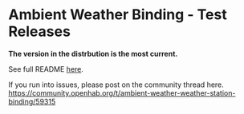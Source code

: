 # Ambient Weather Binding - Test Releases

**The version in the distrbution is the most current.**

See full README [here](https://github.com/mhilbush/openhab2-addons/blob/ambient-weather-binding/bundles/org.openhab.binding.ambientweather/README.md).

If you run into issues, please post on the community thread here.
https://community.openhab.org/t/ambient-weather-weather-station-binding/59315
